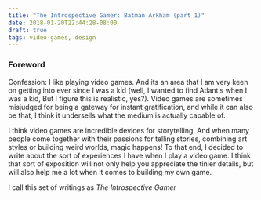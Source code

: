 ```yaml
---
title: "The Introspective Gamer: Batman Arkham (part 1)"
date: 2018-01-20T22:44:28-08:00
draft: true
tags: video-games, design
---
```


### Foreword
Confession: I like playing video games. And its an area that I am very keen on getting into ever since I was a kid (well, I wanted to find Atlantis when I was a kid,
  But I figure this is realistic, yes?). Video games are sometimes misjudged for being a gateway for instant gratification, and while it can also be that, I think
  it undersells what the medium is actually capable of.

  I think video games are incredible devices for storytelling. And when many people come together with their passions for telling stories, combining art styles or building
  weird worlds, magic happens! To that end, I decided to write about the sort of experiences I have when I play a video game. I think that sort of exposition will not only
  help you appreciate the tinier details, but will also help me a lot when it comes to building my own game.

  I call this set of writings as *The Introspective Gamer*
